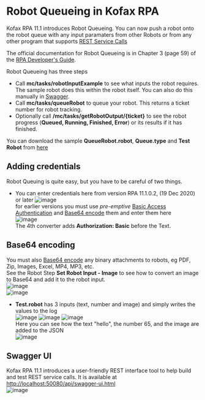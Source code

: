 # Robot Queueing in Kofax RPA

Kofax RPA 11.1 introduces Robot Queueing. You can now push a robot onto the robot queue with any input paramaters from other Robots or from any other program that supports [REST Service Calls](https://en.wikipedia.org/wiki/Representational_state_transfer)

The official documentation for Robot Queueing is in Chapter 3 (page 59) of the [RPA Developer's Guide](https://docshield.kofax.com/RPA/en_US/11.1.0_vwsnqu4c9o/print/KofaxRPADevelopersGuide_EN.pdf).

Robot Queueing has three steps
* Call **mc/tasks/robotInputExample** to see what inputs the robot requires. The sample robot does this within the robot itself. You can also do this manually in [Swagger](#swagger-ui).
* Call **mc/tasks/queueRobot** to queue your robot. This returns a ticket number for robot tracking.
* Optionally call **/mc/tasks/getRobotOutput/{ticket}** to see the robot progress (**Queued, Running, Finished, Error**) or its results if it has finished.

You can download the sample **QueueRobot.robot**, **Queue.type** and **Test Robot** from [here](https://github.com/KofaxRPA/RPA-11.1/tree/main/QueueRobot)
## Adding credentials
Robot Queuing is quite easy, but you have to be careful of two things.
* You can enter credentials here from version RPA 11.1.0.2, (19 Dec 2020) or later 
![image](https://user-images.githubusercontent.com/47416964/100008521-daf58080-2dcd-11eb-9d87-3cac1f88c76a.png)  
for earlier versions you  must use *pre-emptive* [Basic Access Authentication](https://en.wikipedia.org/wiki/Basic_access_authentication#Client_side) and [Base64 encode](https://en.wikipedia.org/wiki/Base64#Examples) them and enter them here  
![image](https://user-images.githubusercontent.com/47416964/100008642-fe203000-2dcd-11eb-8480-9eedbac12d7d.png)  
The 4th converter adds **Authorization: Basic** before the Text.
## Base64 encoding
You must also [Base64 encode](https://en.wikipedia.org/wiki/Base64#Examples) any binary attachments to robots, eg PDF, Zip, Images, Excel, MP4, MP3, etc.   
See the Robot Step **Set Robot Input - Image** to see how to convert an image to Base64 and add it to the robot input.  
![image](https://user-images.githubusercontent.com/47416964/100009065-9dddbe00-2dce-11eb-81d4-225c5e8bd36f.png)  
![image](https://user-images.githubusercontent.com/47416964/100009145-bc43b980-2dce-11eb-90f9-1554a401803e.png)

* **Test.robot** has 3 inputs (text, number and image) and simply writes the values to the log  
![image](https://user-images.githubusercontent.com/47416964/99886070-ed3eb580-2c39-11eb-986e-ac73f698e54a.png) ![image](https://user-images.githubusercontent.com/47416964/99886078-fb8cd180-2c39-11eb-9948-10249df9a092.png)
![image](https://user-images.githubusercontent.com/47416964/99885930-e794a000-2c38-11eb-9074-b21bc479bc88.png)  
Here you can see how the text "hello", the number 65, and the image are added to the JSON  
![image](https://user-images.githubusercontent.com/47416964/100009838-ab477800-2dcf-11eb-9083-85b369a97f49.png)  

## Swagger UI

Kofax RPA 11.1 introduces a user-friendly REST interface tool to help build and test REST service calls. It is available at [http://localhost:50080/api/swagger-ui.html](http://localhost:50080/api/swagger-ui.html)    
![image](https://user-images.githubusercontent.com/47416964/98936352-26ae4d00-24e5-11eb-8e07-910e620dc274.png)
